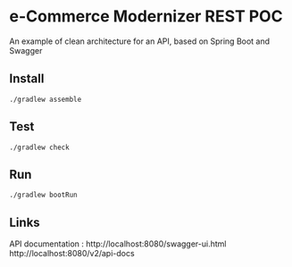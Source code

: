 # e-Commerce Modernizer REST POC

An example of clean architecture for an API, based on Spring Boot and Swagger

## Install

```
./gradlew assemble
```

## Test

```
./gradlew check
```

## Run

```
./gradlew bootRun
```

## Links

API documentation :
http://localhost:8080/swagger-ui.html
http://localhost:8080/v2/api-docs
